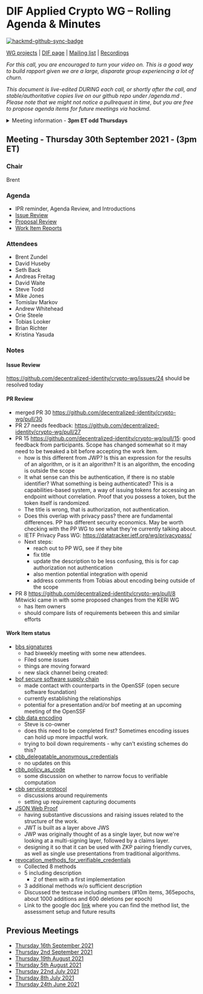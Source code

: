 # DIF Applied Crypto WG – Rolling Agenda & Minutes

[![hackmd-github-sync-badge](https://hackmd.io/FdDDhUXkQdq2Iglrsfq-7g/badge)](https://hackmd.io/FdDDhUXkQdq2Iglrsfq-7g)

 

[WG projects](https://github.com/topics/wg-crypto) | [DIF page](https://identity.foundation/working-groups/crypto.html) | [Mailing list](https://lists.identity.foundation/g/crypto-wg) | [Recordings](https://docs.google.com/spreadsheets/d/1wgccmMvIImx30qVE9GhRKWWv3vmL2ZyUauuKx3IfRmA/edit#gid=339046779)

_For this call, you are encouraged to turn your video on. This is a good way to build rapport given we are a large, disparate group experiencing a lot of churn._

_This document is live-edited DURING each call, or shortly after the call, and stable/authoritative copies live on our github repo under /agenda.md .
Please note that we might not notice a pullrequest in time, but you are free to propose agenda items for future meetings via hackmd._

<details>
<summary> Meeting information - <b>3pm ET odd Thursdays</b></summary>
- Before your contribute - [**join DIF**](https://identity.foundation/join) and [sign the WG charter](https://bit.ly/DIF-WG-select1) (both are required!)
- Time: 3pm ET, time in ET
- [Calendar entry](https://calendar.google.com/event?action=TEMPLATE&tmeid=M2c5ZnRnZWFnbWxqdm9tOG5ncXNzMm1wYnJfMjAyMTA2MjRUMTkwMDAwWiBkZWNlbnRyYWxpemVkLmlkZW50aXR5QG0&tmsrc=decentralized.identity%40gmail.com&scp=ALL)
- [Zoom room](https://us02web.zoom.us/j/87960900967?pwd=Ti9KWXpyR0dkKzhEQ0lTTVkxOE1WQT09), Meeting ID: 879 6090 0967 , Password: 045023
</details>

## Meeting - Thursday 30th September 2021 - (3pm ET)

### Chair
Brent

### Agenda
- IPR reminder, Agenda Review, and Introductions 
- [Issue Review](https://github.com/decentralized-identity/crypto-wg/issues)
- [Proposal Review](https://github.com/decentralized-identity/crypto-wg/pulls)
- [Work Item Reports](https://github.com/decentralized-identity/crypto-wg/tree/main/work_items)

### Attendees
- Brent Zundel
- David Huseby
- Seth Back
- Andreas Freitag
- David Waite
- Steve Todd
- Mike Jones
- Tomislav Markov
- Andrew Whitehead
- Orie Steele
- Tobias Looker
- Brian Richter
- Kristina Yasuda

### Notes
#### Issue Review
https://github.com/decentralized-identity/crypto-wg/issues/24 should be resolved today

#### PR Review
- merged PR 30 https://github.com/decentralized-identity/crypto-wg/pull/30
- PR 27 needs feedback: https://github.com/decentralized-identity/crypto-wg/pull/27
- PR 15 https://github.com/decentralized-identity/crypto-wg/pull/15: good feedback from participants. Scope has changed somewhat so it may need to be tweaked a bit before accepting the work item.
    - how is this different from JWP? Is this an expression for the results of an algorithm, or is it an algorithm? It is an algorithm, the encoding is outside the scope
    - It what sense can this be authentication, if there is no stable identifier? What something is being authenticated? This is a capabilities-based system, a way of issuing tokens for accessing an endpoint without correlation. Proof that you possess a token, but the token itself is randomized.
    - The title is wrong, that is authorization, not authentication.
    - Does this overlap with privacy pass? there are fundamental differences. PP has different security economics. May be worth checking with the PP WG to see what they're currently talking about.
    - IETF Privacy Pass WG: https://datatracker.ietf.org/wg/privacypass/
    - Next steps:
        - reach out to PP WG, see if they bite
        - fix title
        - update the description to be less confusing, this is for cap authorization not authentication
        - also mention potential integration with openid
        - address comments from Tobias about encoding being outside of the scope
- PR 8 https://github.com/decentralized-identity/crypto-wg/pull/8 Mitwicki came in with some proposed changes from the KERI WG
    - has Item owners
    - should compare lists of requirements between this and similar efforts

#### Work Item status
- [bbs signatures](https://github.com/decentralized-identity/crypto-wg/blob/main/work_items/bbs_signatures.md)
    - had biweekly meeting with some new attendees. 
    - Filed some issues
    - things are moving forward
    - new slack channel being created:
- [bof secure software supply chain](https://github.com/decentralized-identity/crypto-wg/blob/main/work_items/bof_secure_software_supply_chain.md)
    - made contact with counterparts in the OpenSSF (open secure software foundation)
    - currently establishing the relationships
    - potential for a presentation and/or bof meeting at an upcoming meeting of the OpenSSF
- [cbb data encoding](https://github.com/decentralized-identity/crypto-wg/blob/main/work_items/cbb_data_encoding.md)
    - Steve is co-owner
    - does this need to be completed first? Sometimes encoding issues can hold up more impactful work.
    - trying to boil down requirements - why can't existing schemes do this?    
- [cbb_delegatable_anonymous_credentials](https://github.com/decentralized-identity/crypto-wg/blob/main/work_items/cbb_delegatable_anonymous_credentials.md)
    - no updates on this
- [cbb_policy_as_code](https://github.com/decentralized-identity/crypto-wg/blob/main/work_items/cbb_policy_as_code.md)
    - some discussion on whether to narrow focus to verifiable computation
- [cbb service protocol](https://github.com/decentralized-identity/crypto-wg/blob/main/work_items/cbb_service_protocol.md)
    - discussions around requirements
    - setting up requirement capturing documents
- [JSON Web Proof](https://github.com/decentralized-identity/crypto-wg/blob/main/work_items/json_web_proof.md)
    - having substantive discussions and raising issues related to the structure of the work.
    - JWT is built as a layer above JWS
    - JWP was originally thought of as a single layer, but now we're looking at a multi-signing layer, followed by a claims layer.
    - designing it so that it can be used with ZKP pairing friendly curves, as well as single use presentations from traditional algorithms.
- [revocation_methods_for_verifiable_credentials](https://github.com/decentralized-identity/crypto-wg/blob/main/work_items/revocation_methods_for_verifiable_credentials_.md)
    - Collected 8 methods 
    - 5 including description
        - 2 of them with a first implementation
    - 3 additional methods w/o sufficient description
    - Discussed the testcase including numbers (#10m items, 365epochs, about 1000 additions and 600 deletions per epoch)
    - Link to the google doc [link](https://docs.google.com/spreadsheets/d/1B6Koo8_wUoN4SPDvX7gaKBtkKBr6efOLwKIeVoy4mdI/edit#gid=1798866783) where you can find the method list, the assessment setup and future results

## Previous Meetings

- [Thursday 16th September 2021](meetings/2021-09-16/agenda.md)
- [Thursday 2nd September 2021](meetings/2021-09-02/agenda.md)
- [Thursday 19th August 2021](meetings/2021-08-19/agenda.md)
- [Thursday 5th August 2021](meetings/2021-08-05/agenda.md)
- [Thursday 22nd July 2021](meetings/2021-07-22/agenda.md)
- [Thursday 8th July 2021](meetings/2021-07-08/agenda.md)
- [Thursday 24th June 2021](meetings/2021-06-24/agenda.md)
